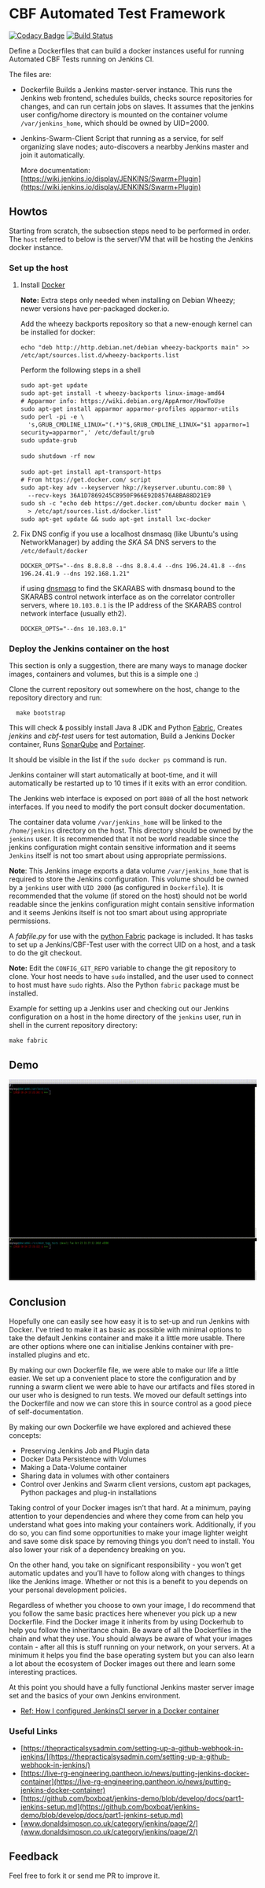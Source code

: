 
# CBF Automated Test Framework

[![Codacy Badge](https://api.codacy.com/project/badge/Grade/fbfe4e35e4584901a2916a55ca6fd994)](https://app.codacy.com/app/mmphego/CBF-Tests-Automation?utm_source=github.com&utm_medium=referral&utm_content=ska-sa/CBF-Tests-Automation&utm_campaign=Badge_Grade_Dashboard)
[![Build Status](https://travis-ci.org/ska-sa/CBF-Tests-Automation.svg?branch=master)](https://travis-ci.org/ska-sa/CBF-Tests-Automation)


Define a Dockerfiles that can build a docker instances useful for running Automated CBF Tests running on Jenkins CI.

The files are:
- Dockerfile
  Builds a Jenkins master-server instance. This runs the Jenkins web frontend,
  schedules builds, checks source repositories for changes, and can run certain
  jobs on slaves.
  It assumes that the jenkins user config/home directory is mounted on the container volume `/var/jenkins_home`, which should be owned by UID=2000.

- Jenkins-Swarm-Client
  Script that running as a service, for self organizing slave nodes; auto-discovers a nearbby Jenkins master and join it automatically.

  More documentation: [https://wiki.jenkins.io/display/JENKINS/Swarm+Plugin](https://wiki.jenkins.io/display/JENKINS/Swarm+Plugin)

##   Howtos

Starting from scratch, the subsection steps need to be performed in order. The
`host` referred to below is the server/VM that will be hosting the Jenkins
docker instance.

### Set up the host

1. Install [Docker](https://docs.docker.com/installation/)

    **Note:** Extra steps only needed when installing on Debian Wheezy; newer versions have per-packaged docker.io.

    Add the wheezy backports repository so that a new-enough kernel can be installed for docker:

    ```shell
    echo "deb http://http.debian.net/debian wheezy-backports main" >> /etc/apt/sources.list.d/wheezy-backports.list
    ```

    Perform the following steps in a shell
    ```shell
    sudo apt-get update
    sudo apt-get install -t wheezy-backports linux-image-amd64
    # Apparmor info: https://wiki.debian.org/AppArmor/HowToUse
    sudo apt-get install apparmor apparmor-profiles apparmor-utils
    sudo perl -pi -e \
      's,GRUB_CMDLINE_LINUX="(.*)"$,GRUB_CMDLINE_LINUX="$1 apparmor=1 security=apparmor",' /etc/default/grub
    sudo update-grub

    sudo shutdown -rf now

    sudo apt-get install apt-transport-https
    # From https://get.docker.com/ script
    sudo apt-key adv --keyserver hkp://keyserver.ubuntu.com:80 \
      --recv-keys 36A1D7869245C8950F966E92D8576A8BA88D21E9
    sudo sh -c "echo deb https://get.docker.com/ubuntu docker main \
      > /etc/apt/sources.list.d/docker.list"
    sudo apt-get update && sudo apt-get install lxc-docker
    ```

2. Fix DNS config if you use a localhost dnsmasq (like Ubuntu's using NetworkManager) by adding the *SKA SA* DNS servers to the `/etc/default/docker`


   ```shell
   DOCKER_OPTS="--dns 8.8.8.8 --dns 8.8.4.4 --dns 196.24.41.8 --dns 196.24.41.9 --dns 192.168.1.21"
   ```

   if using [dnsmasq](http://www.thekelleys.org.uk/dnsmasq/doc.html) to find the SKARABS with dnsmasq bound to the SKARABS control network interface as on the correlator controller servers, where `10.103.0.1` is the IP address of the SKARABS control network interface (usually eth2).

   ```shell
   DOCKER_OPTS="--dns 10.103.0.1"
   ```

### Deploy the Jenkins container on the host

This section is only a suggestion, there are many ways to manage docker images,
containers and volumes, but this is a simple one :)

Clone the current repository out somewhere on the host, change to the repository directory and run:

```shell
  make bootstrap
```

This will check & possibly install Java 8 JDK and Python [Fabric](http://fabfile.org/), Creates *jenkins* and *cbf-test* users for test automation, Build a Jenkins Docker container, Runs [SonarQube](sonarqube.org) and [Portainer](portainer.io).

It should be visible in the list if the `sudo docker ps` command is run.

Jenkins container will start automatically at boot-time, and it will automatically be restarted up to 10 times if it exits with an error condition.

The Jenkins web interface is exposed on port `8080` of all the host network interfaces. If you need to modify the port consult docker documentation.

The container data volume `/var/jenkins_home` will be linked to the `/home/jenkins` directory on the host. This directory should be owned by the `jenkins` user. It is recommended that it not be world readable since the jenkins configuration might contain sensitive information and it seems `Jenkins` itself is not too smart about using appropriate permissions.


**Note**: This Jenkins image exports a data volume `/var/jenkins_home` that is required to store the Jenkins configuration. This volume should be owned by a `jenkins` user with `UID 2000` (as configured in `Dockerfile`). It is recommended that the volume (if stored on the host) should not be world readable since the jenkins configuration might contain sensitive information and it seems Jenkins itself is not too smart about using appropriate permissions.

A *fabfile.py* for use with the [python Fabric](http://fabfile.org) package is included. It has tasks to set up a Jenkins/CBF-Test user with the correct UID on a host, and a task to do the git checkout.


**Note:** Edit the `CONFIG_GIT_REPO` variable to change the git repository to clone. Your host needs to have `sudo` installed, and the user used to connect to host must have `sudo` rights. Also the Python `fabric` package must be installed.

Example for setting up a Jenkins user and checking out our Jenkins configuration on a host in the home directory of the `jenkins` user, run in shell in the current repository directory:

```shell
make fabric
```

## Demo

[![Demo](.output.gif)](https://www.youtube.com/watch?v=uK2Qlv3v6jk)

## Conclusion

Hopefully one can easily see how easy it is to set-up and run Jenkins with Docker. I’ve tried to make it as basic as possible with minimal options to take the default Jenkins container and make it a little more usable. There are other options where one can initialise Jenkins container with pre-installed plugins and etc.

By making our own Dockerfile file, we were able to make our life a little easier. We set up a convenient place to store the configuration and by running a swarm client we were able to have our artifacts and files stored in our user who is designed to run tests. We moved our default settings into the Dockerfile and now we can store this in source control as a good piece of self-documentation.

By making our own Dockerfile we have explored and achieved these concepts:

- Preserving Jenkins Job and Plugin data
- Docker Data Persistence with Volumes
- Making a Data-Volume container
- Sharing data in volumes with other containers
- Control over Jenkins and Swarm client versions, custom apt packages, Python packages and plug-in installations

Taking control of your Docker images isn’t that hard. At a minimum, paying attention to your dependencies and where they come from can help you understand what goes into making your containers work. Additionally, if you do so, you can find some opportunities to make your image lighter weight and save some disk space by removing things you don’t need to install. You also lower your risk of a dependency breaking on you.

On the other hand, you take on significant responsibility - you won’t get automatic updates and you’ll have to follow along with changes to things like the Jenkins image. Whether or not this is a benefit to you depends on your personal development policies.

Regardless of whether you choose to own your image, I do recommend that you follow the same basic practices here whenever you pick up a new Dockerfile. Find the Docker image it inherits from by using Dockerhub to help you follow the inheritance chain. Be aware of all the Dockerfiles in the chain and what they use. You should always be aware of what your images contain - after all this is stuff running on your network, on your servers. At a minimum it helps you find the base operating system but you can also learn a lot about the ecosystem of Docker images out there and learn some interesting practices.

At this point you should have a fully functional Jenkins master server image set and the basics of your own Jenkins environment.

- [Ref: How I configured JenkinsCI server in a Docker container](https://blog.mphomphego.co.za/blog/2018/10/23/How-I-configured-JenkinsCI-server-in-a-Docker-container-2.html)

### Useful Links

- [https://thepracticalsysadmin.com/setting-up-a-github-webhook-in-jenkins/](https://thepracticalsysadmin.com/setting-up-a-github-webhook-in-jenkins/)
- [https://live-rg-engineering.pantheon.io/news/putting-jenkins-docker-container](https://live-rg-engineering.pantheon.io/news/putting-jenkins-docker-container)
- [https://github.com/boxboat/jenkins-demo/blob/develop/docs/part1-jenkins-setup.md](https://github.com/boxboat/jenkins-demo/blob/develop/docs/part1-jenkins-setup.md)
- [www.donaldsimpson.co.uk/category/jenkins/page/2/](www.donaldsimpson.co.uk/category/jenkins/page/2/)


## Feedback

Feel free to fork it or send me PR to improve it.
